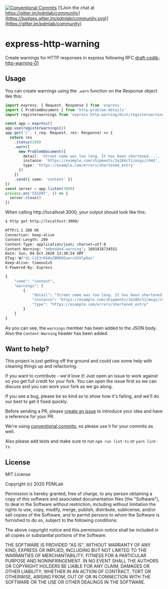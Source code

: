 [![Conventional Commits](https://img.shields.io/badge/Conventional%20Commits-1.0.0-yellow.svg)](https://conventionalcommits.org) [![Join the chat at https://gitter.im/pdmlab/community](https://badges.gitter.im/pdmlab/community.svg)](https://gitter.im/pdmlab/community)

# express-http-warning

Create warnings for HTTP responses in express following RFC [draft-cedik-http-warning-01](https://tools.ietf.org/html/draft-cedik-http-warning-01)

## Usage

You can create warnings using the `.warn` function on the Response object like this:

```typescript
import express, { Request, Response } from 'express'
import { ProblemDocument } from 'http-problem-details'
import registerwarnings from 'express-http-warning/dist/registerwarnings'

const app = express()
app.use(registerwarnings())
app.get('/', (_req: Request, res: Response) => {
  return res
    .status(200)
    .warn([
      new ProblemDocument({
        detail: 'Street name was too long. It has been shortened...',
        instance: 'https://example.com/shipments/3a186c51/msgs/c94d',
        type: 'https://example.com/errors/shortened_entry'
      })
    ])
    .send({ some: 'content' })
})
const server = app.listen(3000)
process.on('SIGINT', () => {
  server.close()
})
```

When calling http://localhost:3000, your output should look like this:

```bash
$ http get http://localhost:3000/

HTTP/1.1 200 OK
Connection: keep-alive
Content-Length: 209
Content-Type: application/json; charset=utf-8
Content-Warning: "embedded-warning"; 1601818734551
Date: Sun, 04 Oct 2020 13:38:54 GMT
ETag: W/"d1-CjE3r0SHoZBMEN5aorcGVXlp0ac"
Keep-Alive: timeout=5
X-Powered-By: Express

{
    "some": "content",
    "warnings": [
        {
            "detail": "Street name was too long. It has been shortened...",
            "instance": "https://example.com/shipments/3a186c51/msgs/c94d",
            "type": "https://example.com/errors/shortened_entry"
        }
    ]
}
```

As you can see, the `warnings` member has been added to the JSON body. Also the `Content-Warning` header has been added.

## Want to help?

This project is just getting off the ground and could use some help with cleaning things up and refactoring.

If you want to contribute - we'd love it! Just open an issue to work against so you get full credit for your fork. You can open the issue first so we can discuss and you can work your fork as we go along.

If you see a bug, please be so kind as to show how it's failing, and we'll do our best to get it fixed quickly.

Before sending a PR, please [create an issue](issues/new) to introduce your idea and have a reference for your PR.

We're using [conventional commits](https://www.conventionalcommits.org), so please use it for your commits as well.

Also please add tests and make sure to run `npm run lint-ts` or `yarn lint-ts`.

## License

MIT License

Copyright (c) 2020 PDMLab

Permission is hereby granted, free of charge, to any person obtaining a copy
of this software and associated documentation files (the "Software"), to deal
in the Software without restriction, including without limitation the rights
to use, copy, modify, merge, publish, distribute, sublicense, and/or sell
copies of the Software, and to permit persons to whom the Software is
furnished to do so, subject to the following conditions:

The above copyright notice and this permission notice shall be included in all
copies or substantial portions of the Software.

THE SOFTWARE IS PROVIDED "AS IS", WITHOUT WARRANTY OF ANY KIND, EXPRESS OR
IMPLIED, INCLUDING BUT NOT LIMITED TO THE WARRANTIES OF MERCHANTABILITY,
FITNESS FOR A PARTICULAR PURPOSE AND NONINFRINGEMENT. IN NO EVENT SHALL THE
AUTHORS OR COPYRIGHT HOLDERS BE LIABLE FOR ANY CLAIM, DAMAGES OR OTHER
LIABILITY, WHETHER IN AN ACTION OF CONTRACT, TORT OR OTHERWISE, ARISING FROM,
OUT OF OR IN CONNECTION WITH THE SOFTWARE OR THE USE OR OTHER DEALINGS IN THE
SOFTWARE.
